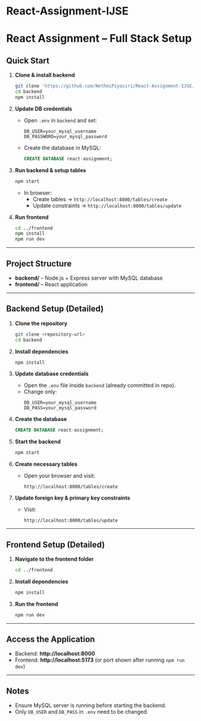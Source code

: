 # React-Assignment-IJSE

# React Assignment – Full Stack Setup

##  Quick Start

1. **Clone & install backend**
   ```bash
   git clone 'https://github.com/NethmiPiyasiri/React-Assignment-IJSE.git'
   cd backend
   npm install
   ```

2. **Update DB credentials**
   - Open `.env` in `backend` and set:
     ```env
     DB_USER=your_mysql_username
     DB_PASSWORD=your_mysql_password
     ```
   - Create the database in MySQL:
     ```sql
     CREATE DATABASE react-assignment;
     ```

3. **Run backend & setup tables**
   ```bash
   npm start
   ```
   - In browser:
     - Create tables → `http://localhost:8000/tables/create`  
     - Update constraints → `http://localhost:8000/tables/update`

4. **Run frontend**
   ```bash
   cd ../frontend
   npm install
   npm run dev
   ```

---

##  Project Structure
- **backend/** – Node.js + Express server with MySQL database  
- **frontend/** – React application

---

##  Backend Setup (Detailed)

1. **Clone the repository**
   ```bash
   git clone <repository-url>
   cd backend
   ```

2. **Install dependencies**
   ```bash
   npm install
   ```

3. **Update database credentials**
   - Open the `.env` file inside `backend` (already committed in repo).  
   - Change only:
     ```env
     DB_USER=your_mysql_username
     DB_PASS=your_mysql_password
     ```

4. **Create the database**
   ```sql
   CREATE DATABASE react-assignment;
   ```

5. **Start the backend**
   ```bash
   npm start
   ```

6. **Create necessary tables**
   - Open your browser and visit:
     ```
     http://localhost:8000/tables/create
     ```

7. **Update foreign key & primary key constraints**
   - Visit:
     ```
     http://localhost:8000/tables/update
     ```

---

##  Frontend Setup (Detailed)

1. **Navigate to the frontend folder**
   ```bash
   cd ../frontend
   ```

2. **Install dependencies**
   ```bash
   npm install
   ```

3. **Run the frontend**
   ```bash
   npm run dev
   ```

---

##  Access the Application
- Backend: **http://localhost:8000**  
- Frontend: **http://localhost:5173** (or port shown after running `npm run dev`)

---

##  Notes
- Ensure MySQL server is running before starting the backend.
- Only `DB_USER` and `DB_PASS` in `.env` need to be changed.


